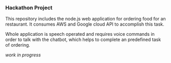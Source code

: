 ### Hackathon Project

This repository includes the node.js web application for ordering food for an restaurant. It consumes AWS and Google cloud API to accomplish this task.

Whole application is speech operated and requires voice commands in order to talk with the chatbot, which helps to complete an predefined task of ordering.


*work in progress*